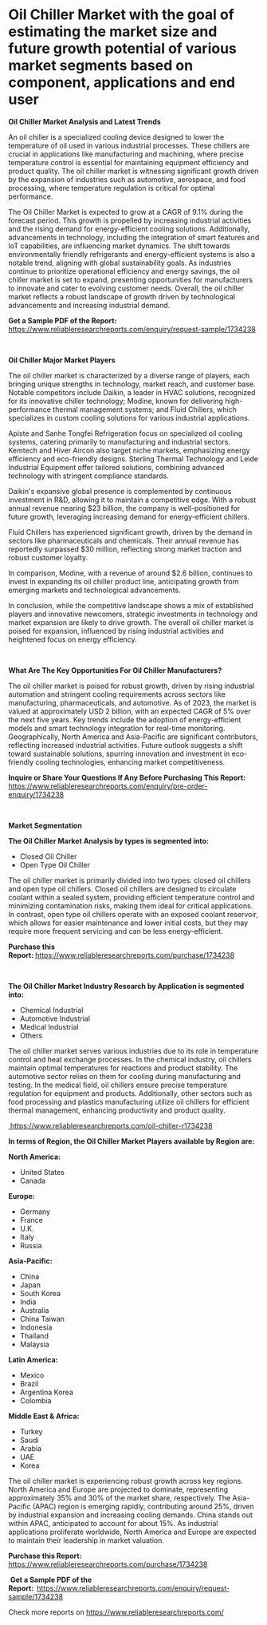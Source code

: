 <p><h1>Oil Chiller Market with the goal of estimating the market size and future growth potential of various market segments based on component, applications and end user</h1></p><p><strong>Oil Chiller Market Analysis and Latest Trends</strong></p>
<p><p>An oil chiller is a specialized cooling device designed to lower the temperature of oil used in various industrial processes. These chillers are crucial in applications like manufacturing and machining, where precise temperature control is essential for maintaining equipment efficiency and product quality. The oil chiller market is witnessing significant growth driven by the expansion of industries such as automotive, aerospace, and food processing, where temperature regulation is critical for optimal performance.</p><p>The Oil Chiller Market is expected to grow at a CAGR of 9.1% during the forecast period. This growth is propelled by increasing industrial activities and the rising demand for energy-efficient cooling solutions. Additionally, advancements in technology, including the integration of smart features and IoT capabilities, are influencing market dynamics. The shift towards environmentally friendly refrigerants and energy-efficient systems is also a notable trend, aligning with global sustainability goals. As industries continue to prioritize operational efficiency and energy savings, the oil chiller market is set to expand, presenting opportunities for manufacturers to innovate and cater to evolving customer needs. Overall, the oil chiller market reflects a robust landscape of growth driven by technological advancements and increasing industrial demand.</p></p>
<p><strong>Get a Sample PDF of the Report:&nbsp;</strong> <a href="https://www.reliableresearchreports.com/enquiry/request-sample/1734238?utm_campaign=2187&utm_medium=2&utm_source=Github&utm_content=ia&utm_term=22022025&utm_id=oil-chiller">https://www.reliableresearchreports.com/enquiry/request-sample/1734238</a></p>
<p>&nbsp;</p>
<p><strong>Oil Chiller Major Market Players</strong></p>
<p><p>The oil chiller market is characterized by a diverse range of players, each bringing unique strengths in technology, market reach, and customer base. Notable competitors include Daikin, a leader in HVAC solutions, recognized for its innovative chiller technology; Modine, known for delivering high-performance thermal management systems; and Fluid Chillers, which specializes in custom cooling solutions for various industrial applications.</p><p>Apiste and Sanhe Tongfei Refrigeration focus on specialized oil cooling systems, catering primarily to manufacturing and industrial sectors. Kemtech and Hiver Aircon also target niche markets, emphasizing energy efficiency and eco-friendly designs. Sterling Thermal Technology and Leide Industrial Equipment offer tailored solutions, combining advanced technology with stringent compliance standards.</p><p>Daikin's expansive global presence is complemented by continuous investment in R&D, allowing it to maintain a competitive edge. With a robust annual revenue nearing $23 billion, the company is well-positioned for future growth, leveraging increasing demand for energy-efficient chillers.</p><p>Fluid Chillers has experienced significant growth, driven by the demand in sectors like pharmaceuticals and chemicals. Their annual revenue has reportedly surpassed $30 million, reflecting strong market traction and robust customer loyalty.</p><p>In comparison, Modine, with a revenue of around $2.6 billion, continues to invest in expanding its oil chiller product line, anticipating growth from emerging markets and technological advancements. </p><p>In conclusion, while the competitive landscape shows a mix of established players and innovative newcomers, strategic investments in technology and market expansion are likely to drive growth. The overall oil chiller market is poised for expansion, influenced by rising industrial activities and heightened focus on energy efficiency.</p></p>
<p>&nbsp;</p>
<p><strong>What Are The Key Opportunities For Oil Chiller Manufacturers?</strong></p>
<p><p>The oil chiller market is poised for robust growth, driven by rising industrial automation and stringent cooling requirements across sectors like manufacturing, pharmaceuticals, and automotive. As of 2023, the market is valued at approximately USD 2 billion, with an expected CAGR of 5% over the next five years. Key trends include the adoption of energy-efficient models and smart technology integration for real-time monitoring. Geographically, North America and Asia-Pacific are significant contributors, reflecting increased industrial activities. Future outlook suggests a shift toward sustainable solutions, spurring innovation and investment in eco-friendly cooling technologies, enhancing market competitiveness.</p></p>
<p><strong>Inquire or Share Your Questions If Any Before Purchasing This Report:</strong> <a href="https://www.reliableresearchreports.com/enquiry/pre-order-enquiry/1734238?utm_campaign=2187&utm_medium=2&utm_source=Github&utm_content=ia&utm_term=22022025&utm_id=oil-chiller">https://www.reliableresearchreports.com/enquiry/pre-order-enquiry/1734238</a></p>
<p>&nbsp;</p>
<p><strong>Market Segmentation</strong></p>
<p><strong>The Oil Chiller Market Analysis by types is segmented into:</strong></p>
<p><ul><li>Closed Oil Chiller</li><li>Open Type Oil Chiller</li></ul></p>
<p><p>The oil chiller market is primarily divided into two types: closed oil chillers and open type oil chillers. Closed oil chillers are designed to circulate coolant within a sealed system, providing efficient temperature control and minimizing contamination risks, making them ideal for critical applications. In contrast, open type oil chillers operate with an exposed coolant reservoir, which allows for easier maintenance and lower initial costs, but they may require more frequent servicing and can be less energy-efficient.</p></p>
<p><strong>Purchase this Report:&nbsp;</strong><a href="https://www.reliableresearchreports.com/purchase/1734238?utm_campaign=2187&utm_medium=2&utm_source=Github&utm_content=ia&utm_term=22022025&utm_id=oil-chiller">https://www.reliableresearchreports.com/purchase/1734238</a></p>
<p>&nbsp;</p>
<p><strong>The Oil Chiller Market Industry Research by Application is segmented into:</strong></p>
<p><ul><li>Chemical Industrial</li><li>Automotive Industrial</li><li>Medical Industrial</li><li>Others</li></ul></p>
<p><p>The oil chiller market serves various industries due to its role in temperature control and heat exchange processes. In the chemical industry, oil chillers maintain optimal temperatures for reactions and product stability. The automotive sector relies on them for cooling during manufacturing and testing. In the medical field, oil chillers ensure precise temperature regulation for equipment and products. Additionally, other sectors such as food processing and plastics manufacturing utilize oil chillers for efficient thermal management, enhancing productivity and product quality.</p></p>
<p><a href="https://www.reliableresearchreports.com/oil-chiller-r1734238?utm_campaign=2187&utm_medium=2&utm_source=Github&utm_content=ia&utm_term=22022025&utm_id=oil-chiller">&nbsp;https://www.reliableresearchreports.com/oil-chiller-r1734238</a></p>
<p><strong>In terms of Region, the Oil Chiller Market Players available by Region are:</strong></p>
<p>
    <p> <strong> North America: </strong>
        <ul>
            <li>United States</li>
            <li>Canada</li>
        </ul>
        </p> 
    <p> <strong> Europe: </strong>
        <ul>
            <li>Germany</li>
            <li>France</li>
            <li>U.K.</li>
            <li>Italy</li>
            <li>Russia</li>
        </ul>
        </p> 
    <p> <strong> Asia-Pacific: </strong>
        <ul>
            <li>China</li>
            <li>Japan</li>
            <li>South Korea</li>
            <li>India</li>
            <li>Australia</li>
            <li>China Taiwan</li>
            <li>Indonesia</li>
            <li>Thailand</li>
            <li>Malaysia</li>
        </ul>
        </p> 
    <p> <strong> Latin America: </strong>
        <ul>
            <li>Mexico</li>
            <li>Brazil</li>
            <li>Argentina Korea</li>
            <li>Colombia</li>
        </ul>
        </p> 
    <p> <strong> Middle East & Africa: </strong>
        <ul>
            <li>Turkey</li>
            <li>Saudi</li>
            <li>Arabia</li>
            <li>UAE</li>
            <li>Korea</li>
        </ul>
    </p>
    </p>
<p><p>The oil chiller market is experiencing robust growth across key regions. North America and Europe are projected to dominate, representing approximately 35% and 30% of the market share, respectively. The Asia-Pacific (APAC) region is emerging rapidly, contributing around 25%, driven by industrial expansion and increasing cooling demands. China stands out within APAC, anticipated to account for about 15%. As industrial applications proliferate worldwide, North America and Europe are expected to maintain their leadership in market valuation.</p></p>
<p><strong>Purchase this Report: </strong><a href="https://www.reliableresearchreports.com/purchase/1734238?utm_campaign=2187&utm_medium=2&utm_source=Github&utm_content=ia&utm_term=22022025&utm_id=oil-chiller">https://www.reliableresearchreports.com/purchase/1734238</a></p>
<p>&nbsp;<strong>Get a Sample PDF of the Report:&nbsp;&nbsp;</strong><a href="https://www.reliableresearchreports.com/enquiry/request-sample/1734238?utm_campaign=2187&utm_medium=2&utm_source=Github&utm_content=ia&utm_term=22022025&utm_id=oil-chiller">https://www.reliableresearchreports.com/enquiry/request-sample/1734238</a></p>
<p><strong></strong></p>
<p>Check more reports on <a href="https://www.reliableresearchreports.com/?utm_campaign=2187&utm_medium=2&utm_source=Github&utm_content=ia&utm_term=22022025&utm_id=oil-chiller">https://www.reliableresearchreports.com/</a></p>